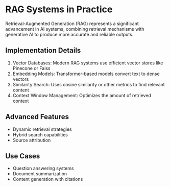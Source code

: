# RAG Systems in Practice

Retrieval-Augmented Generation (RAG) represents a significant advancement in AI systems, combining retrieval mechanisms with generative AI to produce more accurate and reliable outputs.

## Implementation Details

1. Vector Databases: Modern RAG systems use efficient vector stores like Pinecone or Faiss
2. Embedding Models: Transformer-based models convert text to dense vectors
3. Similarity Search: Uses cosine similarity or other metrics to find relevant content
4. Context Window Management: Optimizes the amount of retrieved context

## Advanced Features

- Dynamic retrieval strategies
- Hybrid search capabilities
- Source attribution

## Use Cases

- Question answering systems
- Document summarization
- Content generation with citations

[^1]: https://www.pinecone.io/learn/retrieval-augmented-generation/
[^2]: https://arxiv.org/abs/2312.10997
[^3]: https://python.langchain.com/docs/use_cases/question_answering/ 